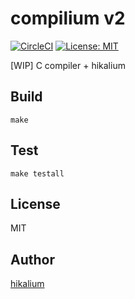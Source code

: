 # compilium v2
[![CircleCI](https://circleci.com/gh/hikalium/compilium/tree/v2.svg?style=svg)](https://circleci.com/gh/hikalium/compilium/tree/v2)
[![License: MIT](https://img.shields.io/badge/License-MIT-yellow.svg)](https://opensource.org/licenses/MIT)

[WIP] C compiler + hikalium

## Build
```
make
```

## Test
```
make testall
```

## License
MIT

## Author
[hikalium](https://github.com/hikalium)
